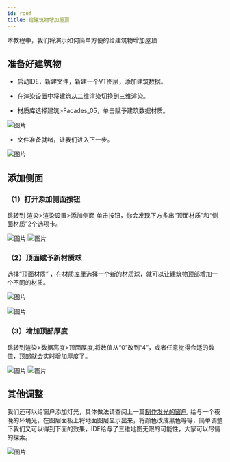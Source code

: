 ```yaml
---
id: roof
title: 给建筑物增加屋顶
---
```


本教程中，我们将演示如何简单方便的给建筑物增加屋顶

## 准备好建筑物

* 启动IDE，新建文件，新建一个VT图层，添加建筑数据。

* 在渲染设置中将建筑从二维渲染切换到三维渲染。

* 材质库选择建筑>Facades_05，单击赋予建筑数据材质。

![图片](../../design-guide/basic/assets/texture/texture-6.png)

* 文件准备就绪，让我们进入下一步。

![图片](./assets/roof/roof-1.jpg)


## 添加侧面

### （1）打开添加侧面按钮

跳转到 渲染>渲染设置>添加侧面 单击按钮，你会发现下方多出“顶面材质”和“侧面材质”2个选项卡。

![图片](./assets/roof/roof-2.png)
![图片](./assets/roof/roof-3.png)

### （2）顶面赋予新材质球

选择“顶面材质” ，在材质库里选择一个新的材质球，就可以让建筑物顶部增加一个不同的材质。

![图片](./assets/roof/roof-4.png)

![图片](./assets/roof/roof-5.jpg)

### （3）增加顶部厚度

跳转到渲染>数据高度>顶面厚度,将数值从“0”改到“4”，或者任意觉得合适的数值，顶部就会实时增加厚度了。

![图片](./assets/roof/roof-6.png)
![图片](./assets/roof/roof-7.jpg)

## 其他调整

我们还可以给窗户添加灯光，具体做法请查阅上一篇[制作发光的窗户](../design-tutorial/windows), 给与一个夜晚的环境光，在图层面板上将地面图层显示出来，将颜色改成黑色等等，简单调整下我们又可以得到下面的效果，IDE给与了三维地图无限的可能性，大家可以尽情的探索。

![图片](./assets/roof/roof-8.jpg)

